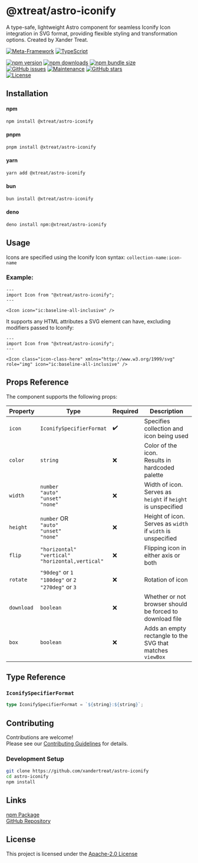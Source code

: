 # @xtreat/astro-iconify

A type-safe, lightweight Astro component for seamless Iconify Icon integration in SVG format, providing flexible styling and transformation options. Created by Xander Treat.

[![Meta-Framework](https://img.shields.io/badge/Astro-0C1222?style=for-the-badge&logo=astro&logoColor=FDFDFE)](https://astro.build/)
[![TypeScript](https://img.shields.io/badge/TypeScript-007ACC?style=for-the-badge&logo=typescript&logoColor=white)](https://www.typescriptlang.org/)

[![npm version](https://badge.fury.io/js/@xtreat%2Fastro-iconify.svg)](https://badge.fury.io/js/@xtreat%2Fastro-iconify)
[![npm downloads](https://img.shields.io/npm/dm/@xtreat/astro-iconify.svg)](https://www.npmjs.com/package/@xtreat/astro-iconify)
[![npm bundle size](https://img.shields.io/bundlephobia/minzip/@xtreat/astro-iconify.svg)](https://bundlephobia.com/package/@xtreat/astro-iconify)\
[![GitHub issues](https://img.shields.io/github/issues/xandertreat/astro-iconify.svg)](https://github.com/xandertreat/astro-iconify/issues)
[![Maintenance](https://img.shields.io/maintenance/yes/2024.svg)](https://github.com/xandertreat/astro-iconify)
[![GitHub stars](https://img.shields.io/github/stars/xandertreat/astro-iconify.svg)](https://github.com/xandertreat/astro-iconify/stargazers)\
[![License](https://img.shields.io/badge/License-Apache%202.0-blue.svg)](https://opensource.org/licenses/Apache-2.0)

## Installation

#### npm

```bash
npm install @xtreat/astro-iconify
```

#### pnpm

```bash
pnpm install @xtreat/astro-iconify
```

#### yarn

```bash
yarn add @xtreat/astro-iconify
```

#### bun

```bash
bun install @xtreat/astro-iconify
```

#### deno

```bash
deno install npm:@xtreat/astro-iconify
```

## Usage

Icons are specified using the Iconify Icon syntax:
`collection-name:icon-name`

### Example:

```Astro
---
import Icon from "@xtreat/astro-iconify";
---

<Icon icon="ic:baseline-all-inclusive" />
```

It supports any HTML attributes a SVG element can have, excluding modifiers passed to Iconify:

```Astro
---
import Icon from "@xtreat/astro-iconify";
---

<Icon class="icon-class-here" xmlns="http://www.w3.org/1999/svg" role="img" icon="ic:baseline-all-inclusive" />
```

## Props Reference

The component supports the following props:

| Property   | Type                                                           | Required | Description                                                      |
| ---------- | -------------------------------------------------------------- | -------- | ---------------------------------------------------------------- |
| `icon`     | `IconifySpecifierFormat`<br>                                   | ✔️       | Specifies collection and icon being used                         |
| `color`    | `string`                                                       | ❌       | Color of the icon.<br> Results in hardcoded palette              |
| `width`    | `number` <br> `"auto"` <br> `"unset"` <br> `"none"`            | ❌       | Width of icon.<br> Serves as `height` if `height` is unspecified |
| `height`   | `number` OR<br> `"auto"` <br> `"unset"` <br> `"none"`          | ❌       | Height of icon.<br> Serves as `width` if `width` is unspecified  |
| `flip`     | `"horizontal"` <br> `"vertical"` <br> `"horizontal,vertical"`  | ❌       | Flipping icon in either axis or both                             |
| `rotate`   | `"90deg"` or `1` <br> `"180deg"` or `2` <br> `"270deg"` or `3` | ❌       | Rotation of icon                                                 |
| `download` | `boolean`                                                      | ❌       | Whether or not browser should be forced to download file         |
| `box`      | `boolean`                                                      | ❌       | Adds an empty rectangle to the SVG that matches `viewBox`        |

## Type Reference

### `IconifySpecifierFormat`

```typescript
type IconifySpecifierFormat = `${string}:${string}`;
```

## Contributing

Contributions are welcome!\
Please see our [Contributing Guidelines](CONTRIBUTING.md) for details.

### Development Setup

```bash
git clone https://github.com/xandertreat/astro-iconify
cd astro-iconify
npm install
```

## Links

[npm Package](https://www.npmjs.com/package/@xtreat/astro-iconify)\
[GitHub Repository](https://github.com/xandertreat/astro-iconify)

## License

This project is licensed under the [Apache-2.0 License](https://www.apache.org/licenses/LICENSE-2.0.html)
